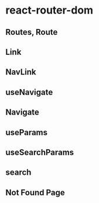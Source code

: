 # react-router-dom
## Routes, Route
## Link
## NavLink
## useNavigate
## Navigate
## useParams
## useSearchParams
## search
## Not Found Page
